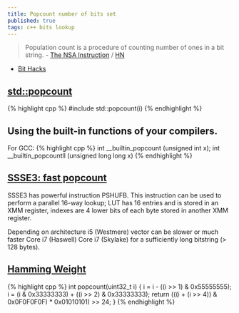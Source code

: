 ```yaml
---
title: Popcount number of bits set
published: true
tags: c++ bits lookup
---
```

> Population count is a procedure of counting number of ones in a bit string. - [The NSA Instruction](https://vaibhavsagar.com/blog/2019/09/08/popcount/) / [HN](https://news.ycombinator.com/item?id=20914479)

- [Bit Hacks](https://ocw.mit.edu/courses/electrical-engineering-and-computer-science/6-172-performance-engineering-of-software-systems-fall-2018/lecture-slides/MIT6_172F18_lec3.pdf) 

## [std::popcount](https://en.cppreference.com/w/cpp/numeric/popcount)

{% highlight cpp %}
#include <bit>
std::popcount(i)
{% endhighlight %}

## Using the built-in functions of your compilers.
For GCC:
{% highlight cpp %}
int __builtin_popcount (unsigned int x);
int __builtin_popcountll (unsigned long long x)
{% endhighlight %}

## [SSSE3: fast popcount](http://0x80.pl/articles/sse-popcount.html)

SSSE3 has powerful instruction PSHUFB. This instruction can be used to perform a parallel 16-way lookup; LUT has 16 entries and is stored in an XMM register, indexes are 4 lower bits of each byte stored in another XMM register.

Depending on architecture i5 (Westmere) vector can be slower or much faster  Core i7 (Haswell) Core i7 (Skylake) for a sufficiently long bitstring (> 128 bytes).

## [Hamming Weight](https://stackoverflow.com/questions/109023/how-to-count-the-number-of-set-bits-in-a-32-bit-integer/109025#109025)

{% highlight cpp %}
int popcount(uint32_t i) {
     i = i - ((i >> 1) & 0x55555555);
     i = (i & 0x33333333) + ((i >> 2) & 0x33333333);
     return (((i + (i >> 4)) & 0x0F0F0F0F) * 0x01010101) >> 24;
}
{% endhighlight %}
